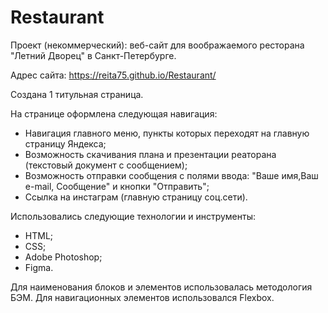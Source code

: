# Restaurant
 Проект (некоммерческий): веб-сайт для воображаемого ресторана "Летний Дворец" в Санкт-Петербурге.
 
 Адрес сайта: https://reita75.github.io/Restaurant/

 Создана 1 титульная страница. 
 
 На странице оформлена следующая навигация:
 - Навигация главного меню, пункты которых переходят на главную страницу Яндекса;
 - Возможность скачивания плана и презентации реаторана (текстовый документ с сообщением);
 - Возможность отправки сообщения с полями ввода: "Ваше имя,Ваш e-mail, Сообщение" и кнопки "Отправить";
 - Ссылка на инстаграм (главную страницу соц.сети).

Использовались следующие технологии и инструменты:

- HTML; 
- CSS; 
- Adobe Photoshop;
- Figma.

Для наименования блоков и элементов использовалась методология БЭМ. Для навигационных элементов использовался Flexbox.
